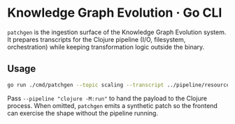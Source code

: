 # Knowledge Graph Evolution · Go CLI

`patchgen` is the ingestion surface of the Knowledge Graph Evolution system. It prepares transcripts for the Clojure pipeline (I/O, filesystem, orchestration) while keeping transformation logic outside the binary.

## Usage

```bash
go run ./cmd/patchgen --topic scaling --transcript ../pipeline/resources/sample-transcript.txt
```

Pass `--pipeline "clojure -M:run"` to hand the payload to the Clojure process. When omitted, `patchgen` emits a synthetic patch so the frontend can exercise the shape without the pipeline running.
